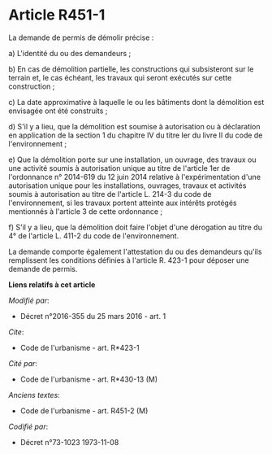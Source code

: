 # Article R451-1

La demande de permis de démolir précise : 

a) L'identité du ou des demandeurs ; 

b) En cas de démolition partielle, les constructions qui subsisteront sur le terrain et, le cas échéant, les travaux qui
seront exécutés sur cette construction ; 

c) La date approximative à laquelle le ou les bâtiments dont la démolition est envisagée ont été construits ;

d) S'il y a lieu, que la démolition est soumise à autorisation ou à déclaration en application de la section 1 du chapitre IV
du titre Ier du livre II du code de l'environnement ; 

e) Que la démolition porte sur une installation, un ouvrage, des travaux ou une activité soumis à autorisation unique au
titre de l'article 1er de l'ordonnance n° 2014-619 du 12 juin 2014 relative à l'expérimentation d'une autorisation unique
pour les installations, ouvrages, travaux et activités soumis à autorisation au titre de l'article L. 214-3 du code de
l'environnement, si les travaux portent atteinte aux intérêts protégés mentionnés à l'article 3 de cette ordonnance ; 

f) S'il y a lieu, que la démolition doit faire l'objet d'une dérogation au titre du  4° de l'article L. 411-2 du code de
l'environnement.

La demande comporte également l'attestation du ou des demandeurs qu'ils remplissent les conditions définies à l'article R.
423-1 pour déposer une demande de permis.

**Liens relatifs à cet article**

_Modifié par_:

  - Décret n°2016-355 du 25 mars 2016 - art. 1

_Cite_:

  - Code de l'urbanisme - art. R*423-1

_Cité par_:

  - Code de l'urbanisme - art. R*430-13 (M)

_Anciens textes_:

  - Code de l'urbanisme - art. R451-2 (M)

_Codifié par_:

  - Décret n°73-1023 1973-11-08
